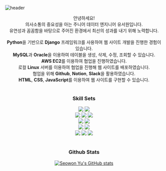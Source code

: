 ![header](https://capsule-render.vercel.app/api?type=waving&color=a2dbd7&height=300&section=header&text=Seowon%20Yu&fontSize=90)

<div align="center">
안녕하세요! <br/>
의사소통의 중요성을 아는 주니어 데이터 엔지니어 유서원입니다.<br/>
유연성과 꼼꼼함을 바탕으로 주어진 환경에서 최선의 성과를 내기 위해 노력합니다.<br/> 
<br/>
<b>Python</b>을 기반으로 <b>Django</b> 프레임워크를 사용하여 웹 사이트 개발을 진행한 경험이 있습니다.<br/>
<b>MySQL</b>과 <b>Oracle</b>을 이용하여 테이블을 생성, 삭제, 수정, 조회할 수 있습니다. <br/>
<b>AWS EC2</b>를 이용하여 협업을 진행하였습니다. <br/>
로컬 <b>Linux</b> 서버를 이용하여 협업을 진행해 웹 사이트를 배포하였습니다. <br/>
협업을 위해 <b>Github</b>, <b>Notion</b>, <b>Slack</b>을 활용하였습니다.<br/>
<b>HTML</b>, <b>CSS</b>, <b>JavaScript</b>를 이용하여 웹 사이트를 구현할 수 있습니다.<br/>
<br/>

### Skill Sets
<a><img src="https://img.shields.io/badge/Python-3776AB?style=round-square&logo=Python&logoColor=white"/></a>
<a><img src="https://img.shields.io/badge/Django-092E20?style=round-square&logo=Django&logoColor=white"/></a>
<br/>
<a><img src="https://img.shields.io/badge/HTML5-E34F26?style=round-square&logo=HTML5&logoColor=white"/></a>
<a><img src="https://img.shields.io/badge/JavaScript-F7DF1E?style=round-square&logo=JavaScript&logoColor=white"/></a>
<a><img src="https://img.shields.io/badge/CSS3-1572B6?style=round-square&logo=CSS3&logoColor=white"/></a>
<br/>
<a><img src="https://img.shields.io/badge/Hadoop-66CCFF?style=round-square&logo=ApacheHadoop&logoColor=white"/> </a>
<a><img src="https://img.shields.io/badge/Spark-E25A1C?style=round-square&logo=ApacheSpark&logoColor=white"/> </a>
<br/>
<a><img src="https://img.shields.io/badge/MySQL-4479A1?style=round-square&logo=MySQL&logoColor=white"/> </a>
<a><img src="https://img.shields.io/badge/Oracle-F80000?style=round-square&logo=Oracle&logoColor=white"/> </a>
<br/>
<a><img src="https://img.shields.io/badge/AWS EC2-FF9900?style=round-square&logo=Amazon EC2&logoColor=white"/></a> 
<a><img src="https://img.shields.io/badge/Linux-FCC624?style=round-square&logo=Linux&logoColor=white"/> </a>
<a><img src="https://img.shields.io/badge/GitHub-181717?style=round-square&logo=GitHub&logoColor=white"/> </a>
<br/>
<br/>



### Github Stats

[![Seowon Yu's GitHub stats](https://github-readme-stats.vercel.app/api?username=swcyu)](https://github.com/swcyu/github-readme-stats)
  
</div>
